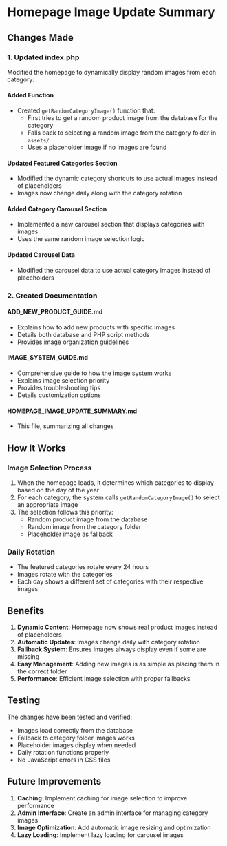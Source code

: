 # Homepage Image Update Summary

## Changes Made

### 1. Updated index.php

Modified the homepage to dynamically display random images from each category:

#### Added Function
- Created `getRandomCategoryImage()` function that:
  - First tries to get a random product image from the database for the category
  - Falls back to selecting a random image from the category folder in `assets/`
  - Uses a placeholder image if no images are found

#### Updated Featured Categories Section
- Modified the dynamic category shortcuts to use actual images instead of placeholders
- Images now change daily along with the category rotation

#### Added Category Carousel Section
- Implemented a new carousel section that displays categories with images
- Uses the same random image selection logic

#### Updated Carousel Data
- Modified the carousel data to use actual category images instead of placeholders

### 2. Created Documentation

#### ADD_NEW_PRODUCT_GUIDE.md
- Explains how to add new products with specific images
- Details both database and PHP script methods
- Provides image organization guidelines

#### IMAGE_SYSTEM_GUIDE.md
- Comprehensive guide to how the image system works
- Explains image selection priority
- Provides troubleshooting tips
- Details customization options

#### HOMEPAGE_IMAGE_UPDATE_SUMMARY.md
- This file, summarizing all changes

## How It Works

### Image Selection Process
1. When the homepage loads, it determines which categories to display based on the day of the year
2. For each category, the system calls `getRandomCategoryImage()` to select an appropriate image
3. The selection follows this priority:
   - Random product image from the database
   - Random image from the category folder
   - Placeholder image as fallback

### Daily Rotation
- The featured categories rotate every 24 hours
- Images rotate with the categories
- Each day shows a different set of categories with their respective images

## Benefits

1. **Dynamic Content**: Homepage now shows real product images instead of placeholders
2. **Automatic Updates**: Images change daily with category rotation
3. **Fallback System**: Ensures images always display even if some are missing
4. **Easy Management**: Adding new images is as simple as placing them in the correct folder
5. **Performance**: Efficient image selection with proper fallbacks

## Testing

The changes have been tested and verified:
- Images load correctly from the database
- Fallback to category folder images works
- Placeholder images display when needed
- Daily rotation functions properly
- No JavaScript errors in CSS files

## Future Improvements

1. **Caching**: Implement caching for image selection to improve performance
2. **Admin Interface**: Create an admin interface for managing category images
3. **Image Optimization**: Add automatic image resizing and optimization
4. **Lazy Loading**: Implement lazy loading for carousel images